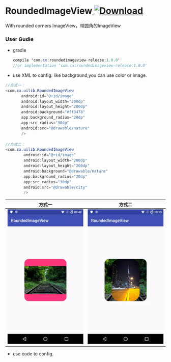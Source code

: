 # RoundedImageView[ ![Download](https://api.bintray.com/packages/jiyewushen/maven/roundedimageview-release/images/download.svg) ](https://bintray.com/jiyewushen/maven/roundedimageview-release/_latestVersion)
With rounded corners ImageView，带圆角的ImageView

### User Gudie
* gradle
  ```java
  compile 'com.cx:roundedimageview-release:1.0.0'
  //or implementation 'com.cx:roundedimageview-release:1.0.0'
  ```
* use XML to config. like background,you can use color or image.

```java
//方式一：
<com.cx.uilib.RoundedImageView
       android:id="@+id/image"
       android:layout_width="200dp"
       android:layout_height="200dp"
       android:background="#ff3478"
       app:background_radius="20dp"
       app:src_radius="30dp"
       android:src="@drawable/nature"
       />

//方式二：
<com.cx.uilib.RoundedImageView
        android:id="@+id/image"
        android:layout_width="200dp"
        android:layout_height="200dp"
        android:background="@drawable/nature"
        app:background_radius="20dp"
        app:src_radius="30dp"
        android:src="@drawable/city"
        />
```
| 方式一 |方式二|
| :---: | :---: |
| ![](https://github.com/jiyewushen/RoundedImageView/blob/master/test1.webp)|![](https://github.com/jiyewushen/RoundedImageView/blob/master/test2.webp)|
* use code to config.
